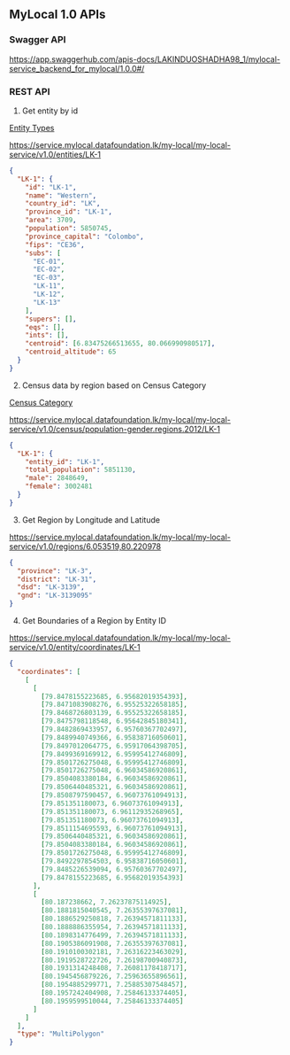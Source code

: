 ## MyLocal 1.0 APIs

### Swagger API
https://app.swaggerhub.com/apis-docs/LAKINDUOSHADHA98_1/mylocal-service_backend_for_mylocal/1.0.0#/

### REST API

1. Get entity by id

[Entity Types](https://github.com/LDFLK/mylocal/blob/main/src/constants/EntityConstants.js)

https://service.mylocal.datafoundation.lk/my-local/my-local-service/v1.0/entities/LK-1

```json
{
  "LK-1": {
    "id": "LK-1",
    "name": "Western",
    "country_id": "LK",
    "province_id": "LK-1",
    "area": 3709,
    "population": 5850745,
    "province_capital": "Colombo",
    "fips": "CE36",
    "subs": [
      "EC-01",
      "EC-02",
      "EC-03",
      "LK-11",
      "LK-12",
      "LK-13"
    ],
    "supers": [],
    "eqs": [],
    "ints": [],
    "centroid": [6.83475266513655, 80.066990980517],
    "centroid_altitude": 65
  }
}
```

2. Census data by region based on Census Category

[Census Category](https://github.com/LDFLK/mylocal/blob/main/src/constants/CensusConstants.js)

https://service.mylocal.datafoundation.lk/my-local/my-local-service/v1.0/census/population-gender.regions.2012/LK-1

```json
{
  "LK-1": {
    "entity_id": "LK-1",
    "total_population": 5851130,
    "male": 2848649,
    "female": 3002481
  }
}
```

3. Get Region by Longitude and Latitude

https://service.mylocal.datafoundation.lk/my-local/my-local-service/v1.0/regions/6.053519,80.220978

```json
{
  "province": "LK-3",
  "district": "LK-31",
  "dsd": "LK-3139",
  "gnd": "LK-3139095"
}
```

4. Get Boundaries of a Region by Entity ID

https://service.mylocal.datafoundation.lk/my-local/my-local-service/v1.0/entity/coordinates/LK-1

```json
{
  "coordinates": [
    [
      [
        [79.8478155223685, 6.95682019354393],
        [79.8471083908276, 6.95525322658185],
        [79.8468726803139, 6.95525322658185],
        [79.8475798118548, 6.95642845180341],
        [79.8482869433957, 6.95760367702497],
        [79.8489940749366, 6.95838716050601],
        [79.8497012064775, 6.95917064398705],
        [79.8499369169912, 6.95995412746809],
        [79.8501726275048, 6.95995412746809],
        [79.8501726275048, 6.96034586920861],
        [79.8504083380184, 6.96034586920861],
        [79.8506440485321, 6.96034586920861],
        [79.8508797590457, 6.96073761094913],
        [79.851351180073, 6.96073761094913],
        [79.851351180073, 6.96112935268965],
        [79.851351180073, 6.96073761094913],
        [79.8511154695593, 6.96073761094913],
        [79.8506440485321, 6.96034586920861],
        [79.8504083380184, 6.96034586920861],
        [79.8501726275048, 6.95995412746809],
        [79.8492297854503, 6.95838716050601],
        [79.8485226539094, 6.95760367702497],
        [79.8478155223685, 6.95682019354393]
      ],
      [
        [80.187238662, 7.26237875114925],
        [80.1881815040545, 7.26355397637081],
        [80.1886529250818, 7.26394571811133],
        [80.1888886355954, 7.26394571811133],
        [80.1898314776499, 7.26394571811133],
        [80.1905386091908, 7.26355397637081],
        [80.1910100302181, 7.26316223463029],
        [80.1919528722726, 7.26198700940873],
        [80.1931314248408, 7.26081178418717],
        [80.1945456879226, 7.25963655896561],
        [80.1954885299771, 7.25885307548457],
        [80.1957242404908, 7.25846133374405],
        [80.1959599510044, 7.25846133374405]
      ]
    ]
  ],
  "type": "MultiPolygon"
}
```